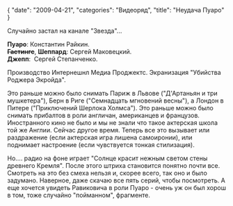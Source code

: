 {
   "date": "2009-04-21",
   "categories": "Видеоряд",
   "title": "Неудача Пуаро"
}

Случайно застал на канале "Звезда"...

**Пуаро**: Константин Райкин.  
~~**Гастингс**~~, **Шеппард**: Сергей Маковецкий.  
**Джепп**:  Сергей Степанченко.

Производство Интернешнл Медиа Проджектс. Экранизация "Убийства Роджера Экройда".

Это раньше можно было снимать Париж в Львове ("Д'Артаньян и три мушкетера"), Берн в Риге ("Семнадцать мгновений весны"), а Лондон в Питере ("Приключений Шерлока Холмса"). Это раньше можно было снимать прибалтов в роли англичан, американцев и французов. Иностранного кино не было и мы не знали что такое актерская школа той же Англии. Сейчас другое время. Теперь все это вызывает или раздражение (если актерская игра лишена самоиронии), или поднимает настроение (если чувствуется тонкая стилизация).

Но.... радио на фоне играет "Солнце красит нежным светом стены древнего Кремля". После этого штриха становится понятно почти все. Смотреть на это без смеха нельзя и, скорее всего, так оно и было задумано. Наверное, даже скачаю все пять серий, чтобы посмотреть. А еще хочется увидеть Равиковича в роли Пуаро - очень уж он был хорош в том, тоже случайно "пойманном", фрагменте.
